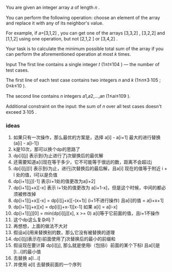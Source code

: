 You are given an integer array 𝑎
 of length 𝑛
.

You can perform the following operation: choose an element of the array and replace it with any of its neighbor's value.

For example, if 𝑎=[3,1,2]
, you can get one of the arrays [3,3,2]
, [3,2,2]
 and [1,1,2]
 using one operation, but not [2,1,2
] or [3,4,2]
.

Your task is to calculate the minimum possible total sum of the array if you can perform the aforementioned operation at most 𝑘
 times.

Input
The first line contains a single integer 𝑡
 (1≤𝑡≤104
) — the number of test cases.

The first line of each test case contains two integers 𝑛
 and 𝑘
 (1≤𝑛≤3⋅105
; 0≤𝑘≤10
).

The second line contains 𝑛
 integers 𝑎1,𝑎2,…,𝑎𝑛
 (1≤𝑎𝑖≤109
).

Additional constraint on the input: the sum of 𝑛
 over all test cases doesn't exceed 3⋅105
.


### ideas
1. 如果只有一次操作，那么最优的方案是，选择 a[i] - a[i+1] 最大的进行替换(a[i] - a[i-1])
2. k是10次，那可以换个dp的思路了
3. dp[i][j] 表示到i为止进行了j次替换后的最优解
4. 还需要知道a[i]现在等于多少，它不可能等于很远的数，距离不会超过j
5. dp[i][j][l] 表示到i为止，进行j次替换后的最后解，且a[i] 现在的值等于附近 i + l 处的值，l可以是负值
6. dp[i+1][j][-1] 表示i+1处的值更改为a[i+2]
7. dp[i+1][j+x][-x] 表示 i+1处的值更改为 a[i+1-x]，但是这个时候，中间的都必须被修改掉
8. dp[i+1][j+x][-x] = dp[i][j+x][-(x+1)] (i+1不进行操作) 且a[i]的值 = a[i+x+1]
9. dp[i+1][j+x][x] = dp[i][j+x-1][x-1] 如果 a[i] = a[i-x]
10. dp[i+1][j][0] = min(dp[i][j][x], x >= 0) a[i]等于它前面的值，且i+1不操作
11. 这个dp这么复杂吗？
12. 再想想，上面的做法不大对
13. 假设a[i]用来替换别的数，那么它没有被替换的道理
14. dp[i][j]表示在i前面使用了j次替换后的最小的前缀和
15. 假设现在要计算 dp[i][j], 那么就是使用i（包括i）前面的某个下标l 且a[l]是[l...i]的最小值
16. 去替换 a[l...i]
17. 并使用 a[l] 去替换前面的一个序列